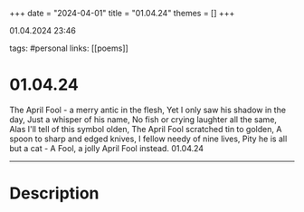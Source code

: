 +++
date = "2024-04-01"
title = "01.04.24"
themes = []
+++

01.04.2024 23:46

tags: #personal
links: [[poems]]

# 01.04.24

The April Fool - a merry antic in the flesh,
Yet I only saw his shadow in the day,
Just a whisper of his name,
No fish or crying laughter all the same,
Alas I'll tell of this symbol olden,
The April Fool scratched tin to golden,
A spoon to sharp and edged knives,
I fellow needy of nine lives,
Pity he is all but a cat -
A Fool, a jolly April Fool instead.
01.04.24

---

# Description

